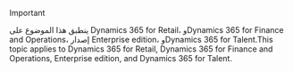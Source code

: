 > [!IMPORTANT]
> <span data-ttu-id="4ba0d-101">ينطبق هذا الموضوع على Dynamics 365 for Retail، وDynamics 365 for Finance and Operations، إصدار Enterprise edition، وDynamics 365 for Talent.</span><span class="sxs-lookup"><span data-stu-id="4ba0d-101">This topic applies to Dynamics 365 for Retail, Dynamics 365 for Finance and Operations, Enterprise edition, and Dynamics 365 for Talent.</span></span>
